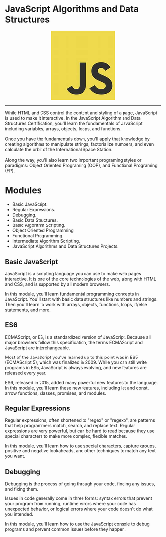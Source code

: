 # JavaScript Algorithms and Data Structures
<p align="center">
  <img src="https://github.com/modhtanmay/JavaScript-Algorithms-and-DataStructures/blob/master/Images/OIP.jpeg" />
</p>
<hr>
While HTML and CSS control the content and styling of a page, JavaScript is used to make it interactive. In the JavaScript Algorithm and Data Structures Certification, you'll learn the fundamentals of JavaScript including variables, arrays, objects, loops, and functions.
<br><br>
Once you have the fundamentals down, you'll apply that knowledge by creating algorithms to manipulate strings, factorialize numbers, and even calculate the orbit of the International Space Station.
<br><br>
Along the way, you'll also learn two important programing styles or paradigms: Object Oriented Programing (OOP), and Functional Programing (FP).

# Modules
* Basic JavaScript.
* Regular Expressions.
* Debugging.
* Basic Data Structures.
* Basic Algorithm Scripting.
* Object Oriented Programming
* Functional Programming.
* Intermediate Algorithm Scripting.
* JavaScript Algorithms and Data Structures Projects.

##  Basic JavaScript
JavaScript is a scripting language you can use to make web pages interactive. It is one of the core technologies of the web, along with HTML and CSS, and is supported by all modern browsers.

In this module, you'll learn fundamental programming concepts in JavaScript. You'll start with basic data structures like numbers and strings. Then you'll learn to work with arrays, objects, functions, loops, if/else statements, and more.

## ES6
ECMAScript, or ES, is a standardized version of JavaScript. Because all major browsers follow this specification, the terms ECMAScript and JavaScript are interchangeable.

Most of the JavaScript you've learned up to this point was in ES5 (ECMAScript 5), which was finalized in 2009. While you can still write programs in ES5, JavaScript is always evolving, and new features are released every year.

ES6, released in 2015, added many powerful new features to the language. In this module, you'll learn these new features, including let and const, arrow functions, classes, promises, and modules.

## Regular Expressions
Regular expressions, often shortened to "regex" or "regexp", are patterns that help programmers match, search, and replace text. Regular expressions are very powerful, but can be hard to read because they use special characters to make more complex, flexible matches.

In this module, you'll learn how to use special characters, capture groups, positive and negative lookaheads, and other techniques to match any text you want.

## Debugging
Debugging is the process of going through your code, finding any issues, and fixing them.

Issues in code generally come in three forms: syntax errors that prevent your program from running, runtime errors where your code has unexpected behavior, or logical errors where your code doesn't do what you intended.

In this module, you'll learn how to use the JavaScript console to debug programs and prevent common issues before they happen.
